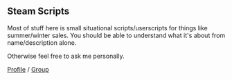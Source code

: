 ## Steam Scripts

Most of stuff here is small situational scripts/userscripts for things like summer/winter sales. You should be able to understand what it's about from name/description alone.

Otherwise feel free to ask me personally.

[Profile](https://steamcommunity.com/id/ZeroUnderscoreOu/) / [Group](https://steamcommunity.com/groups/0_oWassup)
